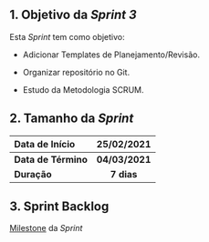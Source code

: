 ## 1. Objetivo da _Sprint 3_

<p align="justify">Esta <i>Sprint</i> tem como objetivo:</p>

- Adicionar Templates de Planejamento/Revisão.

- Organizar repositório no Git.

- Estudo da Metodologia SCRUM.

## 2. Tamanho da _Sprint_

| Data de Início | 25/02/2021 |
|:--|:--:|
| **Data de Término** | **04/03/2021** |
| **Duração** | **7 dias** |


## 3. Sprint Backlog

[Milestone](https://github.com/fga-eps-mds/MDS-2020-2-G9/milestone/1") da _Sprint_





